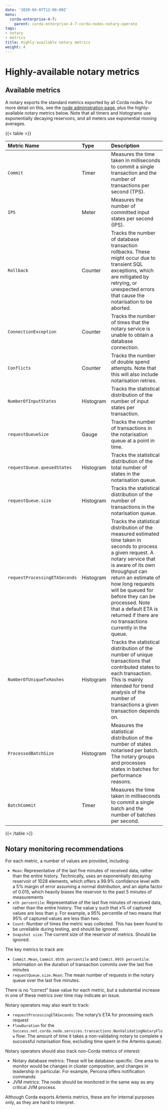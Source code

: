 ```yaml
---
date: '2020-04-07T12:00:00Z'
menu:
  corda-enterprise-4-7:
    parent: corda-enterprise-4-7-corda-nodes-notary-operate
tags:
- notary
- metrics
title: Highly-available notary metrics
weight: 4
---
```



# Highly-available notary metrics


## Available metrics

A notary exports the standard metrics exported by all Corda nodes. For more detail on this, see the [node administration page](../../../../../../en/platform/corda/4.7/enterprise/node/operating/node-administration.md), plus the
highly-available notary metrics below. Note that all timers and histograms use exponentially decaying reservoirs, and
all meters use exponential moving averages.


{{< table >}}

|Metric Name|Type|Description|
|:-----------------------------|:-----------|:-------------------------------------------------------------------|
| `Commit` | Timer | Measures the time taken in milliseconds to commit a single transaction and the number of transactions per second (TPS).|
| `IPS` | Meter | Measures the number of committed input states per second (IPS).|
| `Rollback` | Counter | Tracks the number of database transaction rollbacks. These might occur due to transient SQL exceptions, which are mitigated by retrying, or unexpected errors that cause the notarisation to be aborted.|
| `ConnectionException` | Counter |Tracks the number of times that the notary service is unable to obtain a database connection.|
| `Conflicts` | Counter | Tracks the number of double spend attempts. Note that this will also include notarisation retries.|
| `NumberOfInputStates` | Histogram | Tracks the statistical distribution of the number of input states per transaction.|
| `requestQueueSize` | Gauge | Tracks the number of transactions in the notarisation queue at a point in time.|
| `requestQueue.queuedStates` | Histogram | Tracks the statistical distribution of the total number of states in the notarisation queue.|
| `requestQueue.size` | Histogram | Tracks the statistical distribution of the number of transactions in the notarisation queue.|
| `requestProcessingETASeconds` | Histogram | Tracks the statistical distribution of the measured estimated time taken in seconds to process a given request. A notary service that is aware of its own throughput can return an estimate of how long requests will be queued for before they can be processed. Note that a default ETA is returned if there are no transactions currently in the queue.|
| `NumberOfUniqueTxHashes` | Histogram | Tracks the statistical distribution of the number of unique transactions that contributed states to each transaction. This is mainly intended for trend analysis of the number of transactions a given transaction depends on.|
| `ProcessedBatchSize` | Histogram | Measures the statistical distribution of the number of states notarised per batch. The notary groups and processes states in batches for performance reasons.|
| `BatchCommit` | Timer | Measures the time taken in milliseconds to commit a single batch and the number of batches per second.|

{{< /table >}}


## Notary monitoring recommendations

For each metric, a number of values are provided, including:


* `Mean`: Representative of the last five minutes of received data, rather than the entire
history. Technically, uses an exponentially decaying reservoir of 1028 elements, which offers a 99.9%
confidence level with a 5% margin of error assuming a normal distribution, and an alpha
factor of 0.015, which heavily biases the reservoir to the past 5 minutes of measurements
* `xth percentile`: Representative of the last five minutes of received data, rather than the entire
history. The value y such that x% of captured values are less than y. For example, a 95% percentile of two
means that 95% of captured values are less than two.
* `Count`: Number of times the metric was collected. This has been found to be unreliable during testing, and should
be ignored.
* `Snapshot size`: The current size of the reservoir of metrics. Should be ignored.

The key metrics to track are:


* `Commit.Mean`, `Commit.95th percentile` and `Commit.99th percentile`: Information on the duration of
transaction commits over the last five minutes
* `requestQueue.size.Mean`: The mean number of requests in the notary queue over the last five minutes.

There is no “correct” base value for each metric, but a substantial increase in one of these metrics over time may
indicate an issue.

Notary operators may also want to track:


* `requestProcessingETASeconds`: The notary’s ETA for processing each request
* `FlowDuration` for the `Success.net.corda.node.services.transactions.NonValidatingNotaryFlow` flow: The amount
of time it takes a non-validating notary to complete a successful notarisation flow, excluding time spent in the
Artemis queue).

Notary operators should also track non-Corda metrics of interest:


* Notary database metrics: These will be database-specific. One area to monitor would be changes in cluster
composition, and changes in leadership in particular. For example, Percona offers notification commands
* JVM metrics: The node should be monitored in the same way as any critical JVM process.

Although Corda exports Artemis metrics, these are for internal purposes only, as they are hard to interpret.
